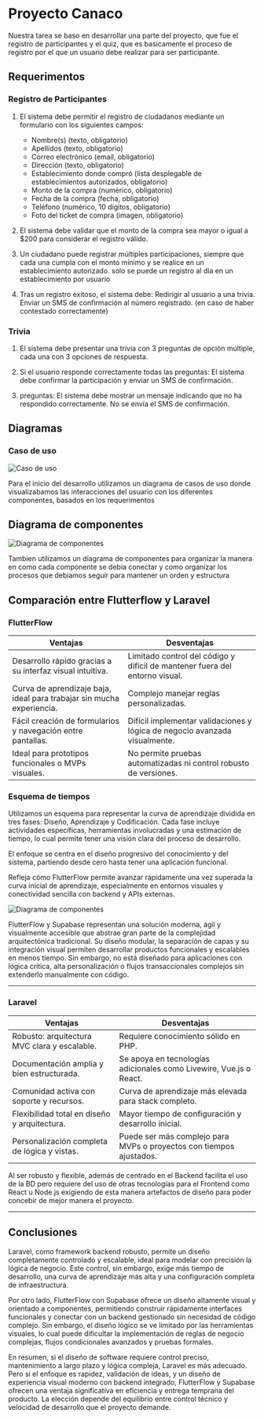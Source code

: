 # Proyecto Canaco

Nuestra tarea se baso en desarrollar una parte del proyecto, que fue el registro de participantes y el quiz, que es basicamente el proceso de registro por el que un usuario debe realizar para ser participante.

## Requerimentos

### Registro de Participantes

1. El sistema debe permitir el registro de ciudadanos mediante un formulario con los siguientes campos:

     * Nombre(s) (texto, obligatorio)
     * Apellidos (texto, obligatorio)
     * Correo electrónico (email, obligatorio)
     * Dirección (texto, obligatorio)
     * Establecimiento donde compró (lista desplegable de establecimientos autorizados, obligatorio)
     * Monto de la compra (numérico, obligatorio)
     * Fecha de la compra (fecha, obligatorio)
     * Teléfono (numérico, 10 dígitos, obligatorio)
     * Foto del ticket de compra (imagen, obligatorio)

2. El sistema debe validar que el monto de la compra sea mayor o igual a $200 para considerar el registro válido.

3. Un ciudadano puede registrar múltiples participaciones, siempre que cada una cumpla con el monto mínimo y se realice en un establecimiento autorizado.
solo se puede un registro al día en un establecimiento por usuario

4. Tras un registro exitoso, el sistema debe:
Redirigir al usuario a una trivia.
Enviar un SMS de confirmación al número registrado. (en caso de haber contestado correctamente)

### Trivia

1. El sistema debe presentar una trivia con 3 preguntas de opción múltiple, cada una con 3 opciones de respuesta.

2. Si el usuario responde correctamente todas las preguntas:
El sistema debe confirmar la participación y enviar un SMS de confirmación.

3. preguntas:
El sistema debe mostrar un mensaje indicando que no ha respondido correctamente.
No se envía el SMS de confirmación.

## Diagramas

### Caso de uso

![Caso de uso](/Diagramas/CasoDeUso.png)

Para el inicio del desarrollo utilizamos un diagrama de casos de uso donde visualizabamos las interacciones del usuario con los diferentes componentes, basados en los requerimentos

## Diagrama de componentes

![Diagrama de componentes](/Diagramas/TiemposFlutterflow.png)

Tambien utilizamos un diagrama de componentes para organizar la manera en como cada componente se debia conectar y como organizar los procesos que debiamos seguir para mantener un orden y estructura

## Comparación entre Flutterflow y Laravel

### FlutterFlow

| **Ventajas**                                                       | **Desventajas**                                                                 |
|--------------------------------------------------------------------|----------------------------------------------------------------------------------|
| Desarrollo rápido gracias a su interfaz visual intuitiva.          | Limitado control del código y difícil de mantener fuera del entorno visual.     |
| Curva de aprendizaje baja, ideal para trabajar sin mucha experiencia. | Complejo manejar reglas personalizadas.        |
| Fácil creación de formularios y navegación entre pantallas.        | Difícil implementar validaciones y lógica de negocio avanzada visualmente.      |
| Ideal para prototipos funcionales o MVPs visuales.                 | No permite pruebas automatizadas ni control robusto de versiones.               |

### **Esquema de tiempos**

Utilizamos un esquema para representar la curva de aprendizaje dividida en tres fases: Diseño, Aprendizaje y Codificación. Cada fase incluye actividades específicas, herramientas involucradas y una estimación de tiempo, lo cual permite tener una visión clara del proceso de desarrollo.

El enfoque se centra en el diseño progresivo del conocimiento y del sistema, partiendo desde cero hasta tener una aplicación funcional.

Refleja cómo FlutterFlow permite avanzar rápidamente una vez superada la curva inicial de aprendizaje, especialmente en entornos visuales y conectividad sencilla con backend y APIs externas.

![Diagrama de componentes](/Diagramas/TiemposFlutterflow.png)

FlutterFlow y Supabase representan una solución moderna, ágil y visualmente accesible que abstrae gran parte de la complejidad arquitectónica tradicional. Su diseño modular, la separación de capas y su integración visual permiten desarrollar productos funcionales y escalables en menos tiempo. Sin embargo, no está diseñado para aplicaciones con lógica crítica, alta personalización o flujos transaccionales complejos sin extenderlo manualmente con código.

---

### Laravel

| **Ventajas**                                     | **Desventajas**                                                         |
|--------------------------------------------------|---------------------------------------------------------------------------|
| Robusto: arquitectura MVC clara y escalable.     | Requiere conocimiento sólido en PHP.                                     |
| Documentación amplia y bien estructurada.        | Se apoya en tecnologías adicionales como Livewire, Vue.js o React.       |
| Comunidad activa con soporte y recursos.         | Curva de aprendizaje más elevada para stack completo.                    |
| Flexibilidad total en diseño y arquitectura.     | Mayor tiempo de configuración y desarrollo inicial.                      |
| Personalización completa de lógica y vistas.     | Puede ser más complejo para MVPs o proyectos con tiempos ajustados.      |

Al ser robusto y flexible, además de centrado en el Backend facilita el uso de la BD pero requiere del uso de otras tecnologías  para el Frontend como React u Node.js exigiendo de esta manera artefactos de diseño para poder concebir de mejor manera el proyecto.

---

## Conclusiones

Laravel, como framework backend robusto, permite un diseño completamente controlado y escalable, ideal para modelar con precisión la lógica de negocio. Este control, sin embargo, exige más tiempo de desarrollo, una curva de aprendizaje más alta y una configuración completa de infraestructura.

Por otro lado, FlutterFlow con Supabase ofrece un diseño altamente visual y orientado a componentes, permitiendo construir rápidamente interfaces funcionales y conectar con un backend gestionado sin necesidad de código complejo. Sin embargo, el diseño lógico se ve limitado por las herramientas visuales, lo cual puede dificultar la implementación de reglas de negocio complejas, flujos condicionales avanzados y pruebas formales.

En resumen, si el diseño de software requiere control preciso, mantenimiento a largo plazo y lógica compleja, Laravel es más adecuado. Pero si el enfoque es rapidez, validación de ideas, y un diseño de experiencia visual moderno con backend integrado, FlutterFlow y Supabase ofrecen una ventaja significativa en eficiencia y entrega temprana del producto. La elección depende del equilibrio entre control técnico y velocidad de desarrollo que el proyecto demande.
